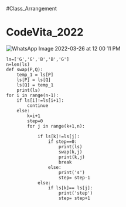 #Class_Arrangement
# CodeVita_2022
![WhatsApp Image 2022-03-26 at 12 00 11 PM](https://user-images.githubusercontent.com/43782542/160235277-de70dac1-d063-4481-b4ed-9f1c5e4936a9.jpeg)



    ls=['G','G','B','B','G']
    n=len(ls)
    def swap(P,Q):
        temp_1 = ls[P]
        ls[P] = ls[Q]  
        ls[Q] = temp_1 
        print(ls)
    for i in range(n-1):
        if ls[i]!=ls[i+1]:
            continue
        else:
            k=i+1
            step=0
            for j in range(k+1,n):
        
                if ls[k]!=ls[j]:
                    if step==0:
                        print(ls)
                        swap(k,j)
                        print(k,j)
                        break
                    else:
                        print('s')
                        step= step-1
                else:
                    if ls[k]== ls[j]:
                        print('step')
                        step= step+1
               

